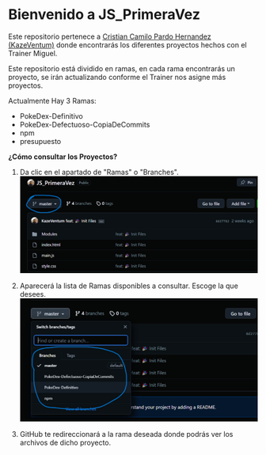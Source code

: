 # Bienvenido a JS_PrimeraVez

Este repositorio pertenece a [Cristian Camilo Pardo Hernandez (KazeVentum)](https://github.com/KazeVentum) donde encontrarás los diferentes proyectos hechos con el Trainer Miguel.


Este repositorio está dividido en ramas, en cada rama encontrarás un proyecto, se irán actualizando conforme el Trainer nos asigne más proyectos.

Actualmente Hay 3 Ramas:

- PokeDex-Definitivo
- PokeDex-Defectuoso-CopiaDeCommits
- npm
- presupuesto

**¿Cómo consultar los Proyectos?**

1. Da clic en el apartado de "Ramas" o "Branches".
   ![Insertar imagen](Resources/Captura%20de%20pantalla%202023-09-27%20193815.png)

2. Aparecerá la lista de Ramas disponibles a consultar. Escoge la que desees.
   ![Insertar imagen](Resources/Captura%20de%20pantalla%202023-09-27%20194235.png)

3. GitHub te redireccionará a la rama deseada donde podrás ver los archivos de dicho proyecto.
